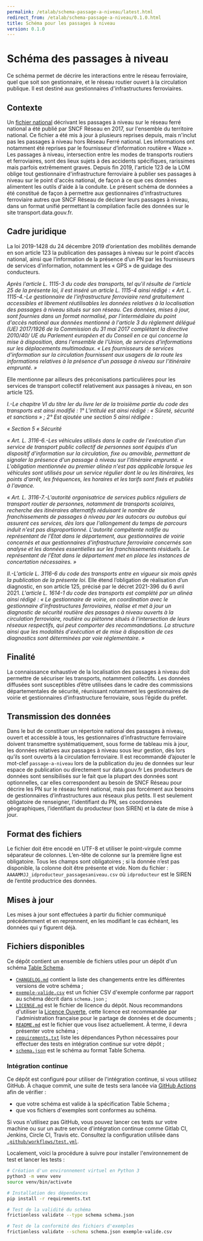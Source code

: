 ```yaml
---
permalink: /etalab/schema-passage-a-niveau/latest.html
redirect_from: /etalab/schema-passage-a-niveau/0.1.0.html
title: Schéma pour les passages à niveau
version: 0.1.0
---
```


# Schéma des passages à niveau

Ce schéma permet de décrire les interactions entre le réseau ferroviaire, quel que soit son gestionnaire, et le réseau routier ouvert à la circulation publique.
Il est destiné aux gestionnaires d'infrastructures ferroviaires.

## Contexte

Un [fichier national](https://www.data.gouv.fr/fr/datasets/liste-des-passages-a-niveau/) décrivant les passages à niveau sur le réseau ferré national a été publié par SNCF Réseau en 2017, sur l'ensemble du territoire national.
Ce fichier a été mis à jour à plusieurs reprises depuis, mais n'inclut pas les passages à niveau hors Réseau Ferré national. Les informations ont notamment été reprises par le fournisseur d’information routière « Waze ».
Les passages à niveau, intersection entre les modes de transports routiers et ferroviaires, sont des lieux sujets à des accidents spécifiques, rarissimes mais parfois extrêmement graves. Depuis fin 2019, l'article 123 de la LOM oblige tout gestionnaire d'infrastructure ferroviaire à publier ses passages à niveau sur le point d'accès national, de façon à ce que ces données alimentent les outils d'aide à la conduite.
Le présent schéma de données a été constitué de façon à permettre aux gestionnaires d'infrastructures ferroviaire autres que SNCF Réseau de déclarer leurs passages à niveau, dans un format unifié permettant la compilation facile des données sur le site transport.data.gouv.fr.

## Cadre juridique
La loi 2019-1428 du 24 décembre 2019 d’orientation des mobilités demande en son article 123 la publication des passages à niveau sur le point d’accès national, ainsi que l’information de la présence d’un PN par les fournisseurs de services d'information, notamment les « GPS » de guidage des conducteurs.

*Après l'article L. 1115-3 du code des transports, tel qu'il résulte de l'article 25 de la présente loi, il est inséré un article L. 1115-4 ainsi rédigé :
« Art. L. 1115-4.-Le gestionnaire de l'infrastructure ferroviaire rend gratuitement accessibles et librement réutilisables les données relatives à la localisation des passages à niveau situés sur son réseau. Ces données, mises à jour, sont fournies dans un format normalisé, par l'intermédiaire du point d'accès national aux données mentionné à l'article 3 du règlement délégué (UE) 2017/1926 de la Commission du 31 mai 2017 complétant la directive 2010/40/ UE du Parlement européen et du Conseil en ce qui concerne la mise à disposition, dans l'ensemble de l'Union, de services d'informations sur les déplacements multimodaux.
« Les fournisseurs de services d'information sur la circulation fournissent aux usagers de la route les informations relatives à la présence d'un passage à niveau sur l'itinéraire emprunté. »*

Elle mentionne par ailleurs des préconisations particulières pour les services de transport collectif relativement aux passages à niveau, en son article 125.

*I.-Le chapitre VI du titre Ier du livre Ier de la troisième partie du code des transports est ainsi modifié : 
1° L'intitulé est ainsi rédigé : « Sûreté, sécurité et sanctions » ; 
2° Est ajoutée une section 5 ainsi rédigée :*

*« Section 5 
« Sécurité* 

*« Art. L. 3116-6.-Les véhicules utilisés dans le cadre de l'exécution d'un service de transport public collectif de personnes sont équipés d'un dispositif d'information sur la circulation, fixe ou amovible, permettant de signaler la présence d'un passage à niveau sur l'itinéraire emprunté. 
« L'obligation mentionnée au premier alinéa n'est pas applicable lorsque les véhicules sont utilisés pour un service régulier dont le ou les itinéraires, les points d'arrêt, les fréquences, les horaires et les tarifs sont fixés et publiés à l'avance.* 

*« Art. L. 3116-7.-L'autorité organisatrice de services publics réguliers de transport routier de personnes, notamment de transports scolaires, recherche des itinéraires alternatifs réduisant le nombre de franchissements de passages à niveau par les autocars ou autobus qui assurent ces services, dès lors que l'allongement du temps de parcours induit n'est pas disproportionné. L'autorité compétente notifie au représentant de l'Etat dans le département, aux gestionnaires de voirie concernés et aux gestionnaires d'infrastructure ferroviaire concernés son analyse et les données essentielles sur les franchissements résiduels. Le représentant de l'Etat dans le département met en place les instances de concertation nécessaires. »*

*II.-L'article L. 3116-6 du code des transports entre en vigueur six mois après la publication de la présente loi.*
Elle étend l’obligation de réalisation d’un diagnostic, en son article 125, précisé par le décret 2021-396 du 6 avril 2021.
*L'article L. 1614-1 du code des transports est complété par un alinéa ainsi rédigé :* 
*« Le gestionnaire de voirie, en coordination avec le gestionnaire d'infrastructures ferroviaires, réalise et met à jour un diagnostic de sécurité routière des passages à niveau ouverts à la circulation ferroviaire, routière ou piétonne situés à l'intersection de leurs réseaux respectifs, qui peut comporter des recommandations. La structure ainsi que les modalités d'exécution et de mise à disposition de ces diagnostics sont déterminées par voie réglementaire. »*

## Finalité
La connaissance exhaustive de la localisation des passages à niveau doit permettre de sécuriser les transports, notamment collectifs. 
Les données diffusées sont susceptibles d’être utilisées dans le cadre des commissions départementales de sécurité, réunissant notamment les gestionnaires de voirie et gestionnaires d’infrastructure ferroviaire, sous l’égide du préfet.

## Transmission des données
Dans le but de constituer un répertoire national des passages à niveau, ouvert et accessible à tous, les gestionnaires d’infrastructure ferroviaire doivent transmettre systématiquement, sous forme de tableau mis à jour, les données relatives aux passages à niveau sous leur gestion, dès lors qu’ils sont ouverts à la circulation ferroviaire.
Il est recommandé d’ajouter le mot-clef `passage-a-niveau` lors de la publication du jeu de données sur leur espace de publication ou directement sur data.gouv.fr
Les producteurs de données sont sensibilisés sur le fait que la plupart des données sont optionnelles, car elles correspondent au besoin de SNCF Réseau pour décrire les PN sur le réseau ferré national, mais pas forcément aux besoins de gestionnaires d’infrastructures aux réseaux plus petits. Il est seulement obligatoire de renseigner, l’identifiant du PN, ses coordonnées géographiques, l’identifiant du producteur (son SIREN) et la date de mise à jour.

## Format des fichiers
Le fichier doit être encodé en UTF-8 et utiliser le point-virgule comme séparateur de colonnes. L’en-tête de colonne sur la première ligne est obligatoire. Tous les champs sont obligatoires ; si la donnée n’est pas disponible, la colonne doit être présente et vide.
Nom du fichier : `AAAAMMJJ_idproducteur_passagesaniveau.csv` où `idproducteur` est le SIREN de l’entité productrice des données.

## Mises à jour
Les mises à jour sont effectuées à partir du fichier communiqué précédemment et en reprennent, en les modifiant le cas échéant, les données qui y figurent déjà.

## Fichiers disponibles

Ce dépôt contient un ensemble de fichiers utiles pour un dépôt d'un schéma [Table Schema](https://specs.frictionlessdata.io/table-schema/).

- [`CHANGELOG.md`](CHANGELOG.md) contient la liste des changements entre les différentes versions de votre schéma ;
- [`exemple-valide.csv`](exemple-valide.csv) est un fichier CSV d'exemple conforme par rapport au schéma décrit dans `schema.json`  ;
- [`LICENSE.md`](LICENSE.md) est le fichier de licence du dépôt. Nous recommandons d'utiliser la [Licence Ouverte](https://www.etalab.gouv.fr/licence-ouverte-open-licence), cette licence est recommandée par l'administration française pour le partage de données et de documents ;
- [`README.md`](README.md) est le fichier que vous lisez actuellement. À terme, il devra présenter votre schéma ;
- [`requirements.txt`](requirements.txt) liste les dépendances Python nécessaires pour effectuer des tests en intégration continue sur votre dépôt ;
- [`schema.json`](schema.json) est le schéma au format Table Schema.

### Intégration continue

Ce dépôt est configuré pour utiliser de l'intégration continue, si vous utilisez GitHub. À chaque commit, une suite de tests sera lancée via [GitHub Actions](https://github.com/features/actions) afin de vérifier :

- que votre schéma est valide à la spécification Table Schema ;
- que vos fichiers d'exemples sont conformes au schéma.

Si vous n'utilisez pas GitHub, vous pouvez lancer ces tests sur votre machine ou sur un autre service d'intégration continue comme Gitlab CI, Jenkins, Circle CI, Travis etc. Consultez la configuration utilisée dans [`.github/workflows/test.yml`](.github/workflows/test.yml).

Localement, voici la procédure à suivre pour installer l'environnement de test et lancer les tests :

```bash
# Création d'un environnement virtuel en Python 3
python3 -m venv venv
source venv/bin/activate

# Installation des dépendances
pip install -r requirements.txt

# Test de la validité du schéma
frictionless validate --type schema schema.json

# Test de la conformité des fichiers d'exemples
frictionless validate --schema schema.json exemple-valide.csv
```